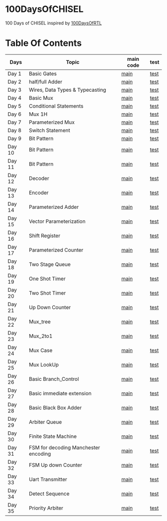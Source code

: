 # 100DaysOfCHISEL
100 Days of CHISEL inspired by [100DaysOfRTL](https://github.com/raulbehl/100DaysOfRTL)

# Table Of Contents
| Days   |  Topic | main code | test |
|--------| -- | --- | --- |
| Day 1  | Basic Gates | [main](https://github.com/merledu/100DaysOfCHISEL/tree/main/src/main/scala/day1) | [test](https://github.com/merledu/100DaysOfCHISEL/tree/main/src/test/scala/day1) |
| Day 2  | half/full Adder | [main](https://github.com/merledu/100DaysOfCHISEL/tree/main/src/main/scala/day2) | [test](https://github.com/merledu/100DaysOfCHISEL/tree/main/src/test/scala/day2) |
| Day 3  | Wires, Data Types & Typecasting | [main](https://github.com/merledu/100DaysOfCHISEL/tree/main/src/main/scala/day3) | [test](https://github.com/merledu/100DaysOfCHISEL/tree/main/src/test/scala/day3) |
| Day 4  | Basic Mux | [main](https://github.com/merledu/100DaysOfCHISEL/tree/main/src/main/scala/day4) | [test](https://github.com/merledu/100DaysOfCHISEL/tree/main/src/test/scala/day4) |
| Day 5  |   Conditional Statements| [main](https://github.com/merledu/100DaysOfCHISEL/tree/main/src/main/scala/day5) |[test](https://github.com/merledu/100DaysOfCHISEL/tree/main/src/test/scala/day5) |
| Day 6  | Mux 1H | [main](https://github.com/Asghar-Raza/100DaysOfCHISEL/tree/main/src/main/scala/day6) | [test](https://github.com/Asghar-Raza/100DaysOfCHISEL/tree/main/src/test/scala/day6) |
| Day 7  | Parameterized Mux | [main](https://github.com/Asghar-Raza/100DaysOfCHISEL/tree/main/src/main/scala/day7) | [test](https://github.com/Asghar-Raza/100DaysOfCHISEL/tree/main/src/test/scala/day7) |
| Day 8  | Switch Statement | [main](https://github.com/Asghar-Raza/100DaysOfCHISEL/tree/main/src/main/scala/day8) | [test](https://github.com/Asghar-Raza/100DaysOfCHISEL/tree/main/src/test/scala/day8) |
| Day 9  | Bit Pattern | [main](https://github.com/merledu/100DaysOfCHISEL/tree/main/src/main/scala/day9) | [test](https://github.com/merledu/100DaysOfCHISEL/tree/main/src/test/scala/day9) |
| Day 10 | Bit Pattern | [main](https://github.com/merledu/100DaysOfCHISEL/tree/main/src/main/scala/day10) | [test](https://github.com/merledu/100DaysOfCHISEL/tree/main/src/test/scala/day10) |
| Day 11 | Bit Pattern | [main](https://github.com/merledu/100DaysOfCHISEL/tree/main/src/main/scala/day11) | [test](https://github.com/merledu/100DaysOfCHISEL/tree/main/src/test/scala/day11) |
| Day 12 | Decoder | [main](https://github.com/merledu/100DaysOfCHISEL/tree/main/src/main/scala/day12) | [test](https://github.com/merledu/100DaysOfCHISEL/tree/main/src/test/scala/day12) |
| Day 13 | Encoder | [main](https://github.com/merledu/100DaysOfCHISEL/tree/main/src/main/scala/day13) | [test](https://github.com/merledu/100DaysOfCHISEL/tree/main/src/test/scala/day13) |
| Day 14 | Parameterized Adder | [main](https://github.com/merledu/100DaysOfCHISEL/tree/main/src/main/scala/day14) | [test](https://github.com/merledu/100DaysOfCHISEL/tree/main/src/test/scala/day14) |
| Day 15 | Vector Parameterization | [main](https://github.com/merledu/100DaysOfCHISEL/tree/main/src/main/scala/day15) | [test](https://github.com/merledu/100DaysOfCHISEL/tree/main/src/test/scala/day15) |
| Day 16 | Shift Register | [main](https://github.com/merledu/100DaysOfCHISEL/tree/main/src/main/scala/day16) | [test](https://github.com/merledu/100DaysOfCHISEL/tree/main/src/test/scala/day16) |
| Day 17 | Parameterized Counter | [main](https://github.com/merledu/100DaysOfCHISEL/tree/main/src/main/scala/day17) | [test](https://github.com/merledu/100DaysOfCHISEL/tree/main/src/test/scala/day17) |
| Day 18 | Two Stage Queue | [main](https://github.com/merledu/100DaysOfCHISEL/tree/main/src/main/scala/day18) | [test](https://github.com/merledu/100DaysOfCHISEL/tree/main/src/test/scala/day18) |
| Day 19 | One Shot Timer | [main](https://github.com/merledu/100DaysOfCHISEL/tree/main/src/main/scala/day19) | [test](https://github.com/merledu/100DaysOfCHISEL/tree/main/src/test/scala/day19) |
| Day 20 | Two Shot Timer | [main](https://github.com/merledu/100DaysOfCHISEL/tree/main/src/main/scala/day20) | [test](https://github.com/merledu/100DaysOfCHISEL/tree/main/src/test/scala/day20) |
| Day 21 | Up Down Counter | [main](https://github.com/merledu/100DaysOfCHISEL/tree/main/src/main/scala/day21) | [test](https://github.com/merledu/100DaysOfCHISEL/tree/main/src/test/scala/day21) |
| Day 22 | Mux_tree | [main](https://github.com/merledu/100DaysOfCHISEL/tree/main/src/main/scala/day22) | [test](https://github.com/merledu/100DaysOfCHISEL/tree/main/src/test/scala/day22) |
| Day 23 | Mux_2to1 | [main](https://github.com/merledu/100DaysOfCHISEL/tree/main/src/main/scala/day23) | [test](https://github.com/merledu/100DaysOfCHISEL/tree/main/src/test/scala/day23) |
| Day 24 | Mux Case | [main](https://github.com/merledu/100DaysOfCHISEL/tree/main/src/main/scala/day24) | [test](https://github.com/merledu/100DaysOfCHISEL/tree/main/src/test/scala/day24) |
| Day 25 | Mux LookUp | [main](https://github.com/merledu/100DaysOfCHISEL/tree/main/src/main/scala/day25) | [test](https://github.com/merledu/100DaysOfCHISEL/tree/main/src/test/scala/day25) |
| Day 26 | Basic Branch_Control | [main](https://github.com/merledu/100DaysOfCHISEL/tree/main/src/main/scala/day26) | [test](https://github.com/merledu/100DaysOfCHISEL/tree/main/src/test/scala/day26) |
| Day 27 | Basic immediate extension | [main](https://github.com/merledu/100DaysOfCHISEL/tree/main/src/main/scala/day27) | [test](https://github.com/merledu/100DaysOfCHISEL/tree/main/src/test/scala/day27) |
| Day 28 | Basic Black Box Adder | [main](https://github.com/merledu/100DaysOfCHISEL/tree/main/src/main/scala/day28) | [test](https://github.com/merledu/100DaysOfCHISEL/tree/main/src/test/scala/day28) |
| Day 29 | Arbiter Queue | [main](https://github.com/merledu/100DaysOfCHISEL/tree/main/src/main/scala/day29) | [test](https://github.com/merledu/100DaysOfCHISEL/tree/main/src/test/scala/day29) |
| Day 30 | Finite State Machine | [main](https://github.com/merledu/100DaysOfCHISEL/tree/main/src/main/scala/day30) | [test](https://github.com/merledu/100DaysOfCHISEL/tree/main/src/test/scala/day30) |
| Day 31 | FSM for decoding Manchester encoding | [main](https://github.com/merledu/100DaysOfCHISEL/tree/main/src/main/scala/day31) | [test](https://github.com/merledu/100DaysOfCHISEL/tree/main/src/test/scala/day31) |
| Day 32 | FSM Up down Counter | [main](https://github.com/merledu/100DaysOfCHISEL/tree/main/src/main/scala/day32) | [test](https://github.com/merledu/100DaysOfCHISEL/tree/main/src/test/scala/day32) |
| Day 33 | Uart Transmitter | [main](https://github.com/merledu/100DaysOfCHISEL/tree/main/src/main/scala/day33) | [test](https://github.com/merledu/100DaysOfCHISEL/tree/main/src/test/scala/day33) |
| Day 34 | Detect Sequence| [main](https://github.com/merledu/100DaysOfCHISEL/tree/main/src/main/scala/day34) | [test](https://github.com/merledu/100DaysOfCHISEL/tree/main/src/test/scala/day34) |
| Day 35 | Priority Arbiter | [main](https://github.com/merledu/100DaysOfCHISEL/tree/main/src/main/scala/day35) | [test](https://github.com/merledu/100DaysOfCHISEL/tree/main/src/test/scala/day35) |